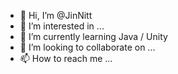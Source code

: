 - 👋 Hi, I’m @JinNitt
- 👀 I’m interested in ...
- 🌱 I’m currently learning Java / Unity
- 💞️ I’m looking to collaborate on ...
- 📫 How to reach me ...

<!---
JinNitt/JinNitt is a ✨ special ✨ repository because its `README.md` (this file) appears on your GitHub profile.
You can click the Preview link to take a look at your changes.
--->

